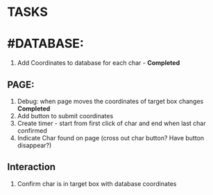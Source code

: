 # TASKS

# #DATABASE:

1. Add Coordinates to database for each char - **Completed**

## PAGE:

1. Debug: when page moves the coordinates of target box changes **Completed**
2. Add button to submit coordinates
3. Create timer - start from first click of char and end when last char confirmed
4. Indicate Char found on page (cross out char button? Have button disappear?)

## Interaction

1. Confirm char is in target box with database coordinates
